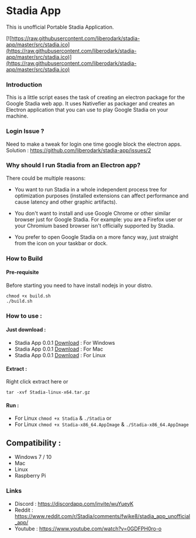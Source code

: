 # Stadia App

This is unofficial Portable Stadia Application.

[![https://raw.githubusercontent.com/liberodark/stadia-app/master/src/stadia.ico](https://raw.githubusercontent.com/liberodark/stadia-app/master/src/stadia.ico)](https://raw.githubusercontent.com/liberodark/stadia-app/master/src/stadia.ico)

### Introduction

This is a little script eases the task of creating an electron package for the Google Stadia web app. It uses Nativefier as packager and creates an Electron application that you can use to play Google Stadia on your machine.

### Login Issue ?

Need to make a tweak for login one time google block the electron apps.
Solution : https://github.com/liberodark/stadia-app/issues/2

### Why should I run Stadia from an Electron app?

There could be multiple reasons:

- You want to run Stadia in a whole independent process tree for optimization purposes (installed extensions can affect performance and cause latency and other graphic artifacts).

- You don't want to install and use Google Chrome or other similar browser just for Google Stadia. For example: you are a Firefox user or your Chromium based browser isn't officially supported by Stadia.

- You prefer to open Google Stadia on a more fancy way, just straight from the icon on your taskbar or dock.

### How to Build

#### Pre-requisite

Before starting you need to have install nodejs in your distro.

```
chmod +x build.sh
./build.sh
```

### How to use :

#### Just download :

- Stadia App 0.0.1 [Download](https://github.com/liberodark/stadia-app/releases/download/0.0.1/Stadia-win32-x64.zip) : For Windows
- Stadia App 0.0.1 [Download](https://github.com/liberodark/stadia-app/releases/download/0.0.1/Stadia-darwin-x64.zip) : For Mac
- Stadia App 0.0.1 [Download](https://github.com/liberodark/stadia-app/releases/download/0.0.1/Stadia-x86_64.AppImage) : For Linux

#### Extract :

Right click extract here or

```
tar -xvf Stadia-linux-x64.tar.gz
```

#### Run :

- For Linux `chmod +x Stadia` & `./Stadia` or
- For Linux `chmod +x Stadia-x86_64.AppImage` & `./Stadia-x86_64.AppImage`

## Compatibility :

- Windows 7 / 10
- Mac
- Linux
- Raspberry Pi

### Links

- Discord : https://discordapp.com/invite/wuYueyK
- Reddit : https://www.reddit.com/r/Stadia/comments/fwjke8/stadia_app_unofficial_app/
- Youtube : https://www.youtube.com/watch?v=0GDFPH0ro-o
